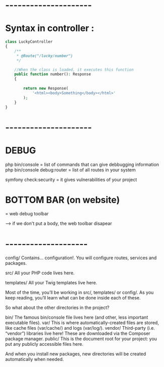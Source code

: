 # ---------------------
# Syntax in controller :
```php
class LuckyController
{
    /**
     * @Route("/lucky/number")
     */

    //When the class is loaded, it executes this function
    public function number(): Response
    {
        
        return new Response(
            '<html><body>Something</body></html>'
        );
    }
}
```
# ---------------------
# DEBUG
php bin/console = list of commands that can give debbugging information
php bin/console debug:router = list of all routes in your system

symfony check:security = it gives vulnerabilities of your project

# BOTTOM BAR (on website)
= web debug toolbar

--> if we don't put a body, the web toolbar disapear

# --------------------

config/ 
    Contains… configuration!. You will configure routes, services and packages. 
    
src/ 
    All your PHP code lives here. 
    
templates/ 
    All your Twig templates live here. 

Most of the time, you’ll be working in src/, templates/ or config/. As you keep reading, you’ll learn what can be done inside each of these. 

So what about the other directories in the project? 

bin/ 
    The famous bin/console file lives here (and other, less important executable files). 
var/ 
    This is where automatically-created files are stored, like cache files (var/cache/) and logs (var/log/). 
vendor/ 
    Third-party (i.e. “vendor”) libraries live here! These are downloaded via the Composer package manager. 
public/ 
    This is the document root for your project: you put any publicly accessible files here. 

And when you install new packages, new directories will be created automatically when needed.
